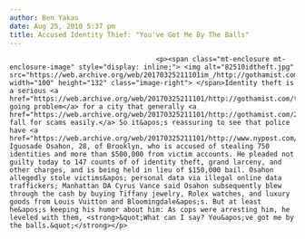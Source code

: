 ```yaml
---
author: Ben Yakas
date: Aug 25, 2010 5:37 pm
title: Accused Identity Thief: "You've Got Me By The Balls"
---
```


	
										<p><span class="mt-enclosure mt-enclosure-image" style="display: inline;"> <img alt="82510idtheft.jpg" src="https://web.archive.org/web/20170325211101im_/http://gothamist.com/attachments/byakas/82510idtheft.jpg" width="100" height="132" class="image-right"> </span>Identity theft is a serious <a href="https://web.archive.org/web/20170325211101/http://gothamist.com/tags/identitytheft">on-going problem</a> for a city that generally <a href="https://web.archive.org/web/20170325211101/http://gothamist.com/2010/03/09/report_nyers_dont_get_scammed.php">doesn&apos;t fall for scams easily.</a> So it&apos;s reassuring to see that police have <a href="https://web.archive.org/web/20170325211101/http://www.nypost.com/p/news/local/brooklyn/id_thief_plays_balls_with_cops_aZf3vb62oyWCnjgBpjiVXK">caught</a> Iguosade Osahon, 28, of Brooklyn, who is accused of stealing 750 identities and more than $500,000 from victim accounts. He pleaded not guilty today to 147 counts of of identity theft, grand larceny, and other charges, and is being held in lieu of $150,000 bail. Osahon allegedly stole victims&apos; personal data via illegal online data traffickers; Manhattan DA Cyrus Vance said Osahon subsequently blew through the cash by buying Tiffany jewelry, Rolex watches, and luxury goods from Louis Vuitton and Bloomingdale&apos;s. But at least he&apos;s keeping his humor about him: As cops were arresting him, he leveled with them, <strong>&quot;What can I say? You&apos;ve got me by the balls.&quot;</strong></p>					
										
									
				